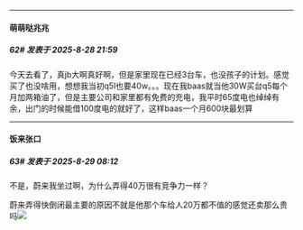 ﻿
*****

####  萌萌哒兆兆  
##### 62#       发表于 2025-8-28 21:59

今天去看了，真jb大啊真好啊，但是家里现在已经3台车，也没孩子的计划。感觉买了也没啥用，想想我当初q5l也要40w。。。现在我baas就当他30W买台q5每个月加两箱油了，但是主要公司和家里都有免费的充电，我平时65度电也绰绰有余，出门的时候能借100度电的就好了，这样baas一个月600块最划算


*****

####  饭来张口  
##### 63#       发表于 2025-8-29 08:12

不是，蔚来我坐过啊，为什么弄得40万很有竞争力一样？

蔚来弄得快倒闭最主要的原因不就是他那个车给人20万都不值的感觉还卖那么贵吗<img src="https://static.stage1st.com/image/smiley/face2017/213.gif" referrerpolicy="no-referrer">

